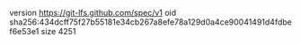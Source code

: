 version https://git-lfs.github.com/spec/v1
oid sha256:434dcff75f27b55181e34cb267a8efe78a129d0a4ce90041491d4fdbef6e53e1
size 4251
